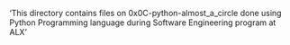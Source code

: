 ‘This directory contains files on 0x0C-python-almost_a_circle done using Python Programming language during Software Engineering program at ALX’
